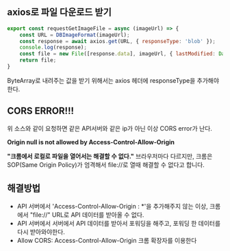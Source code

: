 ## axios로 파일 다운로드 받기

```js
export const requestGetImageFile = async (imageUrl) => {
    const URL = DBImageFormat(imageUrl);
    const response = await axios.get(URL, { responseType: 'blob' });
    console.log(response);
    const file = new File([response.data], imageUrl, { lastModified: Date.now() })
    return file;
}
```
ByteArray로 내려주는 값을 받기 위해서는 axios 헤더에 responseType을 추가해야 한다.

## CORS ERROR!!!
위 소스와 같이 요청하면 같은 API서버와 같은 ip가 아닌 이상 CORS error가 난다. 

**Origin null is not allowed by Access-Control-Allow-Origin**

**"크롬에서 로컬로 파일을 열어서는 해결할 수 없다."**
브라우저마다 다르지만, 크롬은 SOP(Same Origin Policy)가 엄격해서 file://로 열때 해결할 수 없다고 합니다.

## 해결방법
 - API 서버에서 'Access-Control-Allow-Origin : *'을 추가해주지 않는 이상, 크롬에서 "file://" URL로 API 데이터를 받아올 수 없다.
 - API 서버에서 서버에서 API 데이터를 받아서 포워딩을 해주고, 포워딩 한 데이터를 다시 받아와야한다.
 - Allow CORS: Access-Control-Allow-Origin 크롬 확장자를 이용한다
